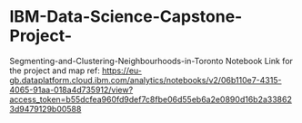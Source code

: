 # IBM-Data-Science-Capstone-Project-
Segmenting-and-Clustering-Neighbourhoods-in-Toronto
Notebook Link for the project and map ref:
https://eu-gb.dataplatform.cloud.ibm.com/analytics/notebooks/v2/06b110e7-4315-4065-91aa-018a4d735912/view?access_token=b55dcfea960fd9def7c8fbe06d55eb6a2e0890d16b2a338623d9479129b00588
